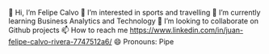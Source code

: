 👋 Hi, I’m Felipe Calvo
👀 I’m interested in sports and travelling
🌱 I’m currently learning Business Analytics and Technology 
💞️ I’m looking to collaborate on Github projects
📫 How to reach me https://www.linkedin.com/in/juan-felipe-calvo-rivera-7747512a6/
😄 Pronouns: Pipe
  

<!---
Milo1402/Milo1402 is a ✨ special ✨ repository because its `README.md` (this file) appears on your GitHub profile.
You can click the Preview link to take a look at your changes.
--->
